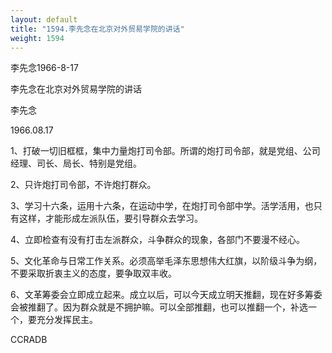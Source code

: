 ```yaml
---
layout: default
title: "1594.李先念在北京对外贸易学院的讲话"
weight: 1594
---
```


李先念1966-8-17

李先念在北京对外贸易学院的讲话

李先念

1966.08.17

1、打破一切旧框框，集中力量炮打司令部。所谓的炮打司令部，就是党组、公司经理、司长、局长、特别是党组。

2、只许炮打司令部，不许炮打群众。

3、学习十六条，运用十六条，在运动中学，在炮打司令部中学。活学活用，也只有这样，才能形成左派队伍，要引导群众去学习。

4、立即检查有没有打击左派群众，斗争群众的现象，各部门不要漫不经心。

5、文化革命与日常工作关系。必须高举毛泽东思想伟大红旗，以阶级斗争为纲，不要采取折衷主义的态度，要争取双丰收。

6、文革筹委会立即成立起来。成立以后，可以今天成立明天推翻，现在好多筹委会被推翻了。因为群众就是不拥护嘛。可以全部推翻，也可以推翻一个，补选一个，要充分发挥民主。

CCRADB

